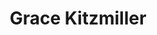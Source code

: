 ---
title: Grace Kitzmiller
organization: AWS
talk: "Using AWS Solutions During Disasters"
permalink: /speakers/#grace-kitzmiller
---